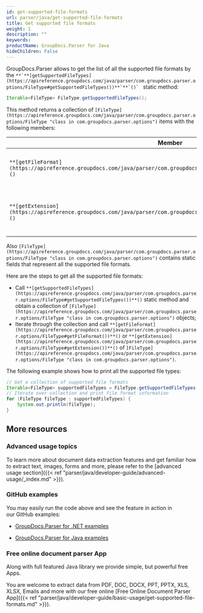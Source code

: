 ```yaml
---
id: get-supported-file-formats
url: parser/java/get-supported-file-formats
title: Get supported file formats
weight: 1
description: ""
keywords: 
productName: GroupDocs.Parser for Java
hideChildren: False
---
```

GroupDocs.Parser allows to get the list of all the supported file formats by the ``**`**[getSupportedFileTypes](https://apireference.groupdocs.com/java/parser/com.groupdocs.parser.options/FileType#getSupportedFileTypes())**`**`()` `` static method:

```java
Iterable<FileType> FileType.getSupportedFileTypes();

```

This method returns a collection of `[FileType](https://apireference.groupdocs.com/java/parser/com.groupdocs.parser.options/FileType "class in com.groupdocs.parser.options")` items with the following members:

| Member | Description |
| --- | --- |
| `**[getFileFormat](https://apireference.groupdocs.com/java/parser/com.groupdocs.parser.options/FileType#getFileFormat())**()` | File type name e.g. "Microsoft Word Document". |
| `**[getExtension](https://apireference.groupdocs.com/java/parser/com.groupdocs.parser.options/FileType#getExtension())**()` | Filename suffix (including the period ".") e.g. ".doc". |

Also `[FileType](https://apireference.groupdocs.com/java/parser/com.groupdocs.parser.options/FileType "class in com.groupdocs.parser.options")` contains static fields that represent all the supported file formats.

Here are the steps to get all the supported file formats:

*   Call `**[getSupportedFileTypes](https://apireference.groupdocs.com/java/parser/com.groupdocs.parser.options/FileType#getSupportedFileTypes())**()` static method and obtain a collection of `[FileType](https://apireference.groupdocs.com/java/parser/com.groupdocs.parser.options/FileType "class in com.groupdocs.parser.options")` objects;
*   Iterate through the collection and call  `**[getFileFormat](https://apireference.groupdocs.com/java/parser/com.groupdocs.parser.options/FileType#getFileFormat())**()` or `**[getExtension](https://apireference.groupdocs.com/java/parser/com.groupdocs.parser.options/FileType#getExtension())**()` of `[FileType](https://apireference.groupdocs.com/java/parser/com.groupdocs.parser.options/FileType "class in com.groupdocs.parser.options")`.

The following example shows how to print all the supported file types:

```java
// Get a collection of supported file formats
Iterable<FileType> supportedFileTypes = FileType.getSupportedFileTypes();
// Iterate over collection and print file format information
for (FileType fileType : supportedFileTypes) {
    System.out.println(fileType);
}

```

## More resources

### Advanced usage topics

To learn more about document data extraction features and get familiar how to extract text, images, forms and more, please refer to the [advanced usage section]({{< ref "parser/java/developer-guide/advanced-usage/_index.md" >}}).

### GitHub examples

You may easily run the code above and see the feature in action in our GitHub examples:

*   [GroupDocs.Parser for .NET examples](https://github.com/groupdocs-parser/GroupDocs.Parser-for-.NET)
    
*   [GroupDocs.Parser for Java examples](https://github.com/groupdocs-parser/GroupDocs.Parser-for-Java)
    

### Free online document parser App

Along with full featured Java library we provide simple, but powerful free Apps.

You are welcome to extract data from PDF, DOC, DOCX, PPT, PPTX, XLS, XLSX, Emails and more with our free online [Free Online Document Parser App]({{< ref "parser/java/developer-guide/basic-usage/get-supported-file-formats.md" >}}).
